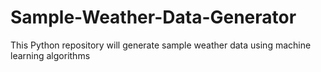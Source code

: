 # Sample-Weather-Data-Generator
This Python repository will generate sample weather data using machine learning algorithms
